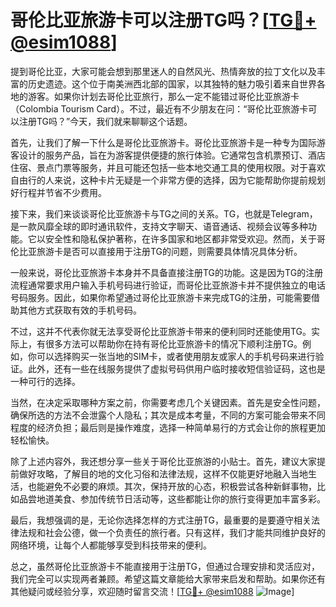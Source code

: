 # 哥伦比亚旅游卡可以注册TG吗？[[TG💪+ @esim1088](https://t.me/s/esim1088)]

提到哥伦比亚，大家可能会想到那里迷人的自然风光、热情奔放的拉丁文化以及丰富的历史遗迹。这个位于南美洲西北部的国家，以其独特的魅力吸引着来自世界各地的游客。如果你计划去哥伦比亚旅行，那么一定不能错过哥伦比亚旅游卡（Colombia Tourism Card）。不过，最近有不少朋友在问：“哥伦比亚旅游卡可以注册TG吗？”今天，我们就来聊聊这个话题。

首先，让我们了解一下什么是哥伦比亚旅游卡。哥伦比亚旅游卡是一种专为国际游客设计的服务产品，旨在为游客提供便捷的旅行体验。它通常包含机票预订、酒店住宿、景点门票等服务，并且可能还包括一些本地交通工具的使用权限。对于喜欢自由行的人来说，这种卡片无疑是一个非常方便的选择，因为它能帮助你提前规划好行程并节省不少费用。

接下来，我们来谈谈哥伦比亚旅游卡与TG之间的关系。TG，也就是Telegram，是一款风靡全球的即时通讯软件，支持文字聊天、语音通话、视频会议等多种功能。它以安全性和隐私保护著称，在许多国家和地区都非常受欢迎。然而，关于哥伦比亚旅游卡是否可以直接用于注册TG的问题，则需要具体情况具体分析。

一般来说，哥伦比亚旅游卡本身并不具备直接注册TG的功能。这是因为TG的注册流程通常要求用户输入手机号码进行验证，而哥伦比亚旅游卡并不提供独立的电话号码服务。因此，如果你希望通过哥伦比亚旅游卡来完成TG的注册，可能需要借助其他方式获取有效的手机号码。

不过，这并不代表你就无法享受哥伦比亚旅游卡带来的便利同时还能使用TG。实际上，有很多方法可以帮助你在持有哥伦比亚旅游卡的情况下顺利注册TG。例如，你可以选择购买一张当地的SIM卡，或者使用朋友或家人的手机号码来进行验证。此外，还有一些在线服务提供了虚拟号码供用户临时接收短信验证码，这也是一种可行的选择。

当然，在决定采取哪种方案之前，你需要考虑几个关键因素。首先是安全性问题，确保所选的方法不会泄露个人隐私；其次是成本考量，不同的方案可能会带来不同程度的经济负担；最后则是操作难度，选择一种简单易行的方式会让你的旅程更加轻松愉快。

除了上述内容外，我还想分享一些关于哥伦比亚旅游的小贴士。首先，建议大家提前做好攻略，了解目的地的文化习俗和法律法规，这样不仅能更好地融入当地生活，也能避免不必要的麻烦。其次，保持开放的心态，积极尝试各种新鲜事物，比如品尝地道美食、参加传统节日活动等，这些都能让你的旅行变得更加丰富多彩。

最后，我想强调的是，无论你选择怎样的方式注册TG，最重要的是要遵守相关法律法规和社会公德，做一个负责任的旅行者。只有这样，我们才能共同维护良好的网络环境，让每个人都能够享受到科技带来的便利。

总之，虽然哥伦比亚旅游卡不能直接用于注册TG，但通过合理安排和灵活应对，我们完全可以实现两者兼顾。希望这篇文章能给大家带来启发和帮助。如果你还有其他疑问或经验分享，欢迎随时留言交流！[[TG💪+ @esim1088](https://t.me/s/esim1088) ![Image](https://i.postimg.cc/4NQfJmqS/Snipaste-2025-05-13-00-14-12.png)]